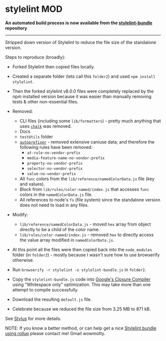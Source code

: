 # stylelint MOD

**An automated build process is now available from the [stylelint-bundle](https://github.com/openstyles/stylelint-bundle) repository**

---

Stripped down version of Stylelint to reduce the file size of the standalone version.

Steps to reproduce (broadly):

* Forked Stylelint then copied files locally.
* Created a separate folder (lets call this `folder2`) and used `npm install stylelint`.
* Then the forked stylelint v8.0.0 files were completely replaced by the npm installed version because it was easier than manually removing tests & other non-essential files.
* Removed:
  * CLI files (including some `lib/formatters`) - pretty much anything that uses [`chalk`](https://www.npmjs.com/package/chalk) was removed.
  * Docs
  * `testUtils` folder
  * [`autoprefixer`](https://www.npmjs.com/package/autoprefixer) - removed extensive caniuse data; and therefore the following rules have been removed:
    * `at-rule-no-vendor-prefix`
    * `media-feature-name-no-vendor-prefix`
    * `property-no-vendor-prefix`
    * `selector-no-vendor-prefix`
    * `value-no-vendor-prefix`
  * All `func` colors from the `lib/reference/namedColorData.js` file (key and values).
  * Block from `lib/rules/color-named/index.js` that accesses `func` colors in the `namedColorData.js` file.
  * All references to node's `fs` (file system) since the standalone version does not need to load in any files.

* Modify:
  * `lib/reference/namedColorData.js` - moved `hex` array from object directly to be a child of the color name.
  * `lib/rules/color-named/index.js` - removed `hex` to directly access the value array modified in `namedColorData.js`.

* At this point all the files were then copied back into the `node_modules` folder (in `folder2`) - mostly because I wasn't sure how to use browserify otherwise.
* Run `browserify -r stylelint -o stylelint-bundle.js` in `folder2`.
* Copy the `stylelint-bundle.js` code into [Google's Closure Compiler](http://closure-compiler.appspot.com/home) using "Whitespace only" optimization. This may take more than one attempt to compile successfully.
* Download the resulting `default.js` file.
* Celebrate because we reduced the file size from 3.25 MB to 871 kB.

See [Stylus](https://github.com/openstyles/stylus/pull/150) for more details.

NOTE: If you know a better method, or can help get a nice [Stylelint bundle using rollup](https://github.com/Mottie/stylelint-bundler) please contact me! Gmail wowmotty.
